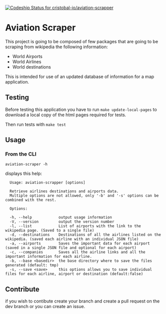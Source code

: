 [ ![Codeship Status for cristobal-io/aviation-scrapper](https://codeship.com/projects/2a802d10-d959-0133-b1b8-56bde683aa9e/status?branch=master)](https://codeship.com/projects/143478)

# Aviation Scraper
 
This project is going to be composed of few packages that are
going to be scraping from wikipedia the following information:

- World Airports
- World Airlines
- World destinations

This is intended for use of an updated database of information for a map application.

## Testing

Before testing this application you have to run `make update-local-pages` to download a local copy of the html pages required for tests.

Then run tests with `make test`

## Usage 

### From the CLI

`aviation-scraper -h`

displays this help:

```
  Usage: aviation-scrapper [options]

  Retrieve airlines destinations and airports data.
  Multiple options are not allowed, only '-b' and '-s' options can be combined with the rest.

  Options:

  -h, --help            output usage information
  -V, --version         output the version number
  -l, --list            List of airports with the link to the wikipedia page. (Saved to a single file)
  -d, --destinations    Destinations of all the airlines listed on the wikipedia. (saved each airline with an individual JSON file)
  -a, --airports        Saves the important data for each airport (saved in a single JSON file and optional for each airport)
  -c, --companies       Saves all the airline links and all the important information for each airline.
  -b, --base <basedir>  the base directory where to save the files generated (default: tmp)
  -s, --save <save>     this options allows you to save individual files for each airline, airport or destination (default:false)
```


## Contribute

if you wish to contibute create your branch and create a pull request on the dev branch or you can create an issue.
